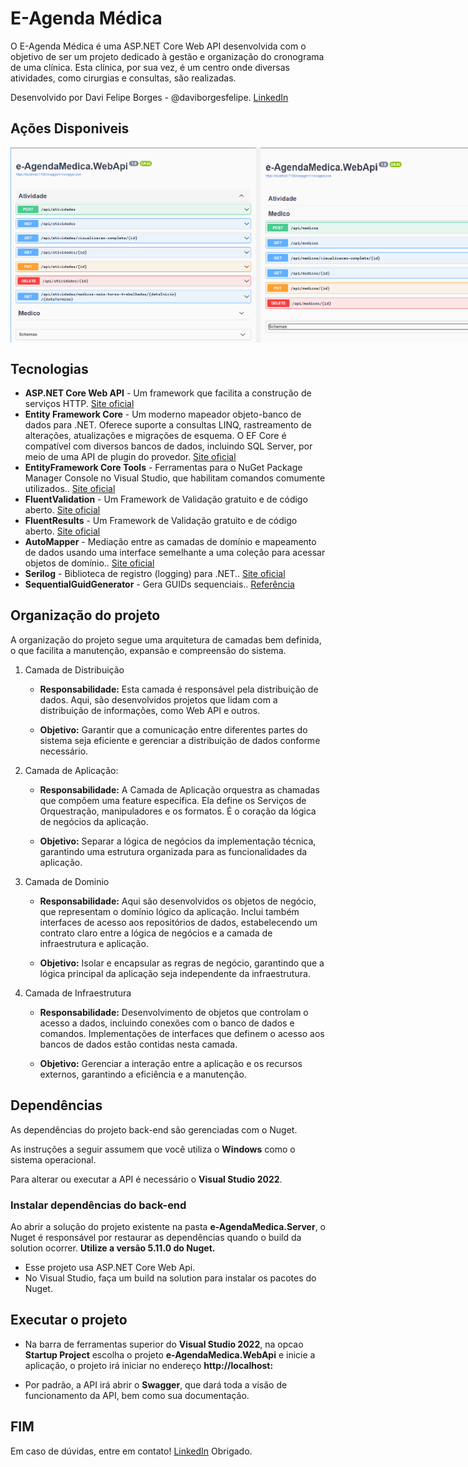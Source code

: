 # E-Agenda Médica

O E-Agenda Médica é uma ASP.NET Core Web API desenvolvida com o objetivo de ser um projeto dedicado à gestão e organização do cronograma de uma clínica. Esta clínica, por sua vez, é um centro onde diversas atividades, como cirurgias e consultas, são realizadas.

Desenvolvido por Davi Felipe Borges - @daviborgesfelipe. [LinkedIn](https://www.linkedin.com/in/davi-borges-felipe/)
## Ações Disponiveis 

<div style="display: flex; justify-content: space-around;">
    <img  style="max-width: 100%; height: auto;" src="ativ-endpoints.png" width="400"  alt="e-Agenda Médica Atividade">
    <img  style="max-width: 100%; height: auto;" src="med-endpoints.png" width="400" alt="e-Agenda Médica Médico">
</div>

## Tecnologias

* **ASP.NET Core Web API** - Um framework que facilita a construção de serviços HTTP. [Site oficial](http://www.asp.net/web-api/overview/getting-started-with-aspnet-web-api/tutorial-your-first-web-api)
* **Entity Framework Core** - Um moderno mapeador objeto-banco de dados para .NET. Oferece suporte a consultas LINQ, rastreamento de alterações, atualizações e migrações de esquema. O EF Core é compatível com diversos bancos de dados, incluindo SQL Server, por meio de uma API de plugin do provedor. [Site oficial](https://learn.microsoft.com/pt-br/ef/core)
* **EntityFramework Core Tools** - Ferramentas para o NuGet Package Manager Console no Visual Studio, que habilitam comandos comumente utilizados.. [Site oficial](https://learn.microsoft.com/pt-br/ef/core)
* **FluentValidation** -  Um Framework de Validação gratuito e de código aberto. [Site oficial](https://fluentvalidation.net)
* **FluentResults** -  Um Framework de Validação gratuito e de código aberto. [Site oficial](https://www.nuget.org/packages/FluentResults/3.14.0#readme-body-tab)
* **AutoMapper** - Mediação entre as camadas de domínio e mapeamento de dados usando uma interface semelhante a uma coleção para acessar objetos de domínio.. [Site oficial](https://automapper.org)
* **Serilog** - Biblioteca de registro (logging) para .NET.. [Site oficial](https://serilog.net)
* **SequentialGuidGenerator** - Gera GUIDs sequenciais.. [Referência](https://www.nuget.org/packages/SequentialGuidGenerator/1.1.0)

## Organização do projeto

A organização do projeto segue uma arquitetura de camadas bem definida, o que facilita a manutenção, expansão e compreensão do sistema.

1. Camada de Distribuição
	
    * **Responsabilidade:** Esta camada é responsável pela distribuição de dados. Aqui, são desenvolvidos projetos que lidam com a distribuição de informações, como Web API e outros. 

	* **Objetivo:** Garantir que a comunicação entre diferentes partes do sistema seja eficiente e gerenciar a distribuição de dados conforme necessário.

2. Camada de Aplicação:
	
    * **Responsabilidade:** A Camada de Aplicação orquestra as chamadas que compõem uma feature específica. Ela define os Serviços de Orquestração, manipuladores e os formatos. É o coração da lógica de negócios da aplicação.

	* **Objetivo:** Separar a lógica de negócios da implementação técnica, garantindo uma estrutura organizada para as funcionalidades da aplicação.

3. Camada de Dominio
	
    * **Responsabilidade:** Aqui são desenvolvidos os objetos de negócio, que representam o domínio lógico da aplicação. Inclui também interfaces de acesso aos repositórios de dados, estabelecendo um contrato claro entre a lógica de negócios e a camada de infraestrutura e aplicação.

	* **Objetivo:** Isolar e encapsular as regras de negócio, garantindo que a lógica principal da aplicação seja independente da infraestrutura.

4. Camada de Infraestrutura
    
    * **Responsabilidade:** Desenvolvimento de objetos que controlam o acesso a dados, incluindo conexões com o banco de dados e comandos. Implementações de interfaces que definem o acesso aos bancos de dados estão contidas nesta camada.

	* **Objetivo:** Gerenciar a interação entre a aplicação e os recursos externos, garantindo a eficiência e a manutenção.
	   

## Dependências

As dependências do projeto back-end são gerenciadas com o Nuget.

As instruções a seguir assumem que você utiliza o **Windows** como o sistema operacional.

Para alterar ou executar a API é necessário o **Visual Studio 2022**.

### Instalar dependências do back-end

Ao abrir a solução do projeto existente na pasta **e-AgendaMedica.Server**, o Nuget é responsável por restaurar as dependências quando
o build da solution ocorrer. **Utilize a versão 5.11.0 do Nuget.**

* Esse projeto usa ASP.NET Core Web Api.
* No Visual Studio, faça um build na solution para instalar os pacotes do Nuget.

## Executar o projeto

* Na barra de ferramentas superior do **Visual Studio 2022**, na opcao **Startup Project** escolha o projeto **e-AgendaMedica.WebApi** e inicie a aplicação, o projeto irá iniciar no endereço **http://localhost:**

* Por padrão, a API irá abrir o **Swagger**, que dará toda a visão de funcionamento da API, bem como sua documentação.

## FIM

Em caso de dúvidas, entre em contato! [LinkedIn](https://www.linkedin.com/in/davi-borges-felipe/)
Obrigado.
